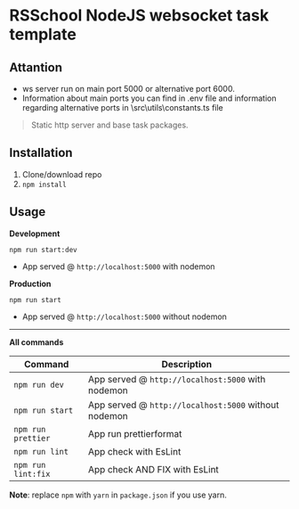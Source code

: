 # RSSchool NodeJS websocket task template


## Attantion
- ws server run on main port 5000 or alternative port 6000.
- Information about main ports you can find in .env file and information regarding alternative ports in \src\utils\constants.ts file

> Static http server and base task packages.

## Installation

1. Clone/download repo
2. `npm install`

## Usage

**Development**

`npm run start:dev`

- App served @ `http://localhost:5000` with nodemon

**Production**

`npm run start`

- App served @ `http://localhost:5000` without nodemon

---

**All commands**

| Command               | Description                                          |
| --------------------- | ---------------------------------------------------- |
| `npm run dev`         | App served @ `http://localhost:5000` with nodemon    |
| `npm run start`       | App served @ `http://localhost:5000` without nodemon |
| `npm run prettier`    | App run prettierformat                               |
| `npm run lint`        | App check with EsLint                                |
| `npm run lint:fix`    | App check AND FIX with EsLint                        |

**Note**: replace `npm` with `yarn` in `package.json` if you use yarn.
